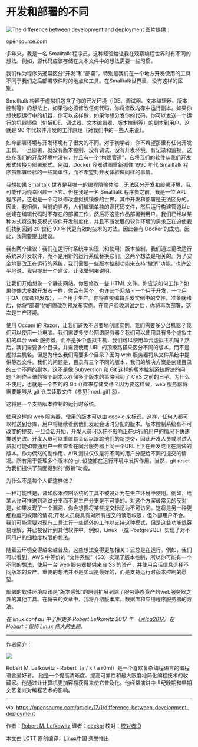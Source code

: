 开发和部署的不同
============================================================
 ![The difference between development and deployment](https://opensource.com/sites/default/files/styles/image-full-size/public/images/business/BUS_OpenSourceExperience_520x292_cm.png?itok=APna2N9Y "The difference between development and deployment") 
图片提供 : 

opensource.com

多年来，我是一名 Smalltalk 程序员，这种经验给让我在观察编程世界时有不同的想法。例如，源代码应该存储在文本文件中的想法需要一些习惯。

我们作为程序员通常区分“开发”和“部署”，特别是我们在一个地方开发使用的工具不同于我们之后部署软件时的地点和工具。在Smalltalk世界里，没有这样的区别。

Smalltalk 构建于虚拟机包含了你的开发环境（IDE、调试器、文本编辑器、版本控制等）的想法上，如果你必须修改任何代码，你将修改内存中运行副本。如果你想快照运行中的机器，你可以这样做，如果你想分发你的代码，你可以发送一个运行的机器镜像（包括IDE、调试器、文本编辑器、版本控制等）的副本到用户。这就是 90 年代软件开发的工作原理（对我们中的一些人来说）。

如今部署环境与开发环境有了很大的不同。对于初学者，你不希望那里有任何开发工具。一旦部署，就没有版本控制、没有调试、没有开发环境。有记录和监视，这些在我们的开发环境中没有，并且有一个“构建管道”，它将我们的软件从我们开发形式转换为部署形式。例如，Docker 容器试图重新抓住 1990 年代 Smalltalk 程序员部署经验的一些简单性，而不希望对开发体验做同样的事情。

我想如果 Smalltalk 世界是我唯一的编程隐喻体验，无法区分开发和部署环境，我可能作为侥幸回顾一下它。但在我是一名 Smalltalk 程序员之前，我是一位 APL 程序员，这也是一个可以修改虚拟机镜像的世界，其中开发和部署是无法区分的。因此，我相信，当前的世界，人们编辑单独的源代码文件，然后运行构建管道以e创建在编辑代码时不存在的部署工作，然后将这些作品部署到用户。我们已经以某种方式将这种反模式软件开发制度化，并且不断发展的软件环境的需求正在迫使我们找到回到 20  世纪 90 年代更有效的技术的方法。因此会有 Docker 的成功。因此，我需要提出建议。

我有两个建议：我们在运行时系统中实现（和使用）版本控制，我们通过更改运行系统来开发软件，而不是用新的运行系统替换它们。这两个想法是相关的。为了安全地更改正在运行的系统，我们需要一些版本控制功能来支持“撤消”功能。也许公平地说，我只提出一个建议。让我举例来说明。

让我们开始想象一个静态网站。你要修改一些 HTML 文件。你应该如何工作？如果你像大多数开发者一样，你会有两个，也许三个网站 - 一个用于开发，一个用于QA（或者预发布），一个用于生产。你将直接编辑开发实例中的文件。准备就绪后，你将“部署”你的修改到预发布实例。在用户验收测试之后，你将再次部署，这次是生产环境。

使用 Occam 的 Razor，让我们避免不必要地创建实例。我们需要多少台机器？我们可以使用一台电脑。我们需要多少台网络服务器？我们可以使用具有多个虚拟主机的单台 web 服务器，而不是多个虚拟主机，我们可以使用单台虚拟主机吗？然后，我们需要多个目录，并需要使用 URL 的顶级路径来区分不同的版本，而不是虚拟主机名。但是为什么我们需要多个目录？因为 web 服务器将从文件系统中提供静态文件。我们的问题是，目录有三个不同的版本，我们的解决方案是创建目录的三个不同的副本。这不是像 Subversion 和 Git 这样的版本控制系统解决的问题？制作目录的多个副本以存储多个版本的策略回到了 CVS 之前的日子。为什么不使用，也就是一个空的的 Git 仓库来存储文件？因为要这样做，web 服务器将需要能够从 git 仓库读取文件（参见[mod_git] [3]）。

这将是一个支持版本控制的运行时系统。

使用这样的 web 服务器，使用的版本可以由 cookie 来标识。这样，任何人都可以推送到仓库，用户将继续看到他们发起会话时分配的版本。版本控制系统有不可改变的提交; 一旦会话开始，开发人员可以在不影响正在运行的用户的情况下快速推送更改。开发人员可以重置其会话以跟踪他们的新提交，因此开发人员或测试人员就可能如普通用户一样查看在同台服务器上同一个URL上正在开发或正在测试的版本。作为偶然的副作用，A/B 测试仅仅是将不同的用户分配给不同的提交的情况。所有用于管理多个版本的 git 设施都在运行环境中发挥作用。当然，git reset 为我们提供了前面提到的“撤销”功能。

为什么不是每个人都这样做？

一种可能性是，诸如版本控制系统的工具不被设计为在生产环境中使用。例如，给某人许可推送到测试分支而不是生产分支是不可能的。对这个方案最常见的反对是，如果发现了一个漏洞，你会想要将某些提交标记为不可访问。这将是另一种更细粒度的权限的情况;开发人员将具有对所有提交的读取权限，但外部用户不会。我们可能需要对现有工具进行一些额外的工作以支持这种模式，但是这些功能很容易理解，并已被设计到其他软件中。例如，Linux （或 PostgreSQL）实现了对不同用户的细粒度权限的想法。

随着云环境变得越来越普及，这些想法变得更加相关：云总是在运行。例如，我们可以看到，AWS 中等价的 “文件系统”（S3）实现了版本控制，所以你可能有一个不同的想法，使用一台 web 服务器提供来自 S3 的资产，并使用会话信息选择不同版本的资产。重要的想法并不是实现是最好的，而是支持运行时版本控制的愿望。

部署的软件环境应该是“版本感知”的原则扩展到除了服务静态资产的web服务器之外的其他工具。在将来的文章中，我将介绍版本库，数据库和应用程序服务器的方法。

_在 linux.conf.au 中了解更多 Robert Lefkowitz 2017 年 （[＃lca2017][1]）在 Hobart：[保持 Linux 伟大][2]的主题。_

--------------------------------------------------------------------------------

作者简介： 

![](https://opensource.com/sites/default/files/styles/profile_pictures/public/pictures/robert_lefkowitz.jpg?itok=CFoX-OUI)

Robert M. Lefkowitz - Robert（a / k / a r0ml）是一个喜欢复杂编程语言的编程语言爱好者。 他是一个提高清晰度、提高可靠性和最大限度地简化编程技术的收藏家。他通过让计算机更加容易获得来使它普及化。他经常演讲中世纪晚期和早期文艺复兴对编程艺术的影响。

--------------------------------------------------------------------------------

via: https://opensource.com/article/17/1/difference-between-development-deployment

作者：[Robert M. Lefkowitz][a]
译者：[geekpi](https://github.com/geekpi)
校对：[校对者ID](https://github.com/校对者ID)

本文由 [LCTT](https://github.com/LCTT/TranslateProject) 原创编译，[Linux中国](https://linux.cn/) 荣誉推出

[a]:https://opensource.com/users/r0ml
[1]:https://twitter.com/search?q=%23lca2017&src=typd
[2]:https://www.linux.conf.au/schedule/presentation/107/
[3]:https://github.com/r0ml/mod_git
